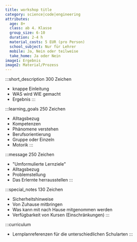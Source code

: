 ```yaml
---
title: workshop title
category: science|code|engineering
attributes:
  age: 8+
  class: ab 4. Klasse
  group_size: 6-10
  duration: 2-4 h  
  material_costs: 5 EUR (pro Person)
  school_subject: Nur für Lehrer
  mobile: Ja, Nein oder teilweise
  take_home: Ja oder Nein
image1: Ergebnis
image2: Material/Prozess
---
```

:::short_description
300 Zeichen
- knappe Einleitung
- WAS wird WIE gemacht
- Ergebnis
:::

:::learning_goals
250 Zeichen
- Alltagsbezug
- Kompetenzen
- Phänomene verstehen
- Berufsorientierung
- Gruppe oder Einzeln
- Motorik
:::

:::message
250 Zeichen
- "Umformulierte Lernziele"
- Alltagsbezug
- Problemstellung
- Das Erlernte herrausstellen
:::

:::special_notes
130 Zeichen
- Sicherheitshinweise
- Von Zuhause mitbringen
- Was kann mit nach Hause mitgenommen werden
- Verfügbarkeit von Kursen (Einschränkungen)
:::

:::curriculum
- Lernplanreferenzen für die unterschiedlichen Schularten
:::
